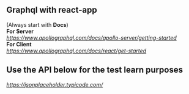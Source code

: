 ## Graphql with react-app  
(Always start with __Docs__)  
**For Server**  
*https://www.apollographql.com/docs/apollo-server/getting-started*    
**For Client**  
*https://www.apollographql.com/docs/react/get-started*  
  
  
## Use the API below for the test learn purposes 
*https://jsonplaceholder.typicode.com/*

